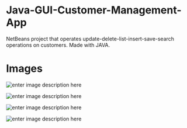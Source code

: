# Java-GUI-Customer-Management-App

 NetBeans project that operates update-delete-list-insert-save-search operations on customers.
 Made with JAVA.
 

# Images
![enter image description here](https://lh3.googleusercontent.com/pw/AM-JKLWHxBOiGOnqhjcW45SN-GvLw7_h8WeoMScz9olUvnIz7syDgdFHewOp0reFBYnbrOLVEM-HR6RSwQg0aOzjGb6VHL7CJzi1F2ZEMGJTM6jSPlNRoA81KVqtcPL3hYYrc7y2E4_6tcqK6cbb_Z1dr4pa=w1108-h610-no?authuser=1)

![enter image description here](https://lh3.googleusercontent.com/pw/AM-JKLWQaPo_ZRDNsqPnTpX4k9kF4-viIdDotrgpJsVFt0Hd9NRks4481SVfMt7HAOv2gctfvb8U614tpcccRgYMe0PKFjv7eqdesUXp8RJWD7JW9oiF8uLnfyR7pee01Rrt9INFVwrhJhAExtvOlP97KB_M=w567-h615-no?authuser=1)

![enter image description here](https://lh3.googleusercontent.com/pw/AM-JKLWnfwU6mDRx1ZGuG9QSeKDEUgo4uMHrchVG3cUPZMfWtYItQSE76tX_1e3Z2-xP_5_LVldfMJn03I0ta6y94IpFFTjS8Jg4cXFr7eX8szfu1jnxf8GTFJClXwMrSxohbyoas7u9TpYhiuehuuViJyqd=w602-h701-no?authuser=1)

![enter image description here](https://lh3.googleusercontent.com/pw/AM-JKLViviAgMfvKn5CbFwYSTF3C9WAcQ6nYeWisQJ8_HTm_I4rNwJXVdZUqlHX8FHx9SXFAQdlZXtve6tK6LNnCpDX0-bOBvqGtdNkMlF_YcfDptyVM--O_Hl6j4xr8Rf6UtZ9oZCKPKp_Mjra2AR81xWgY=w596-h705-no?authuser=1)
